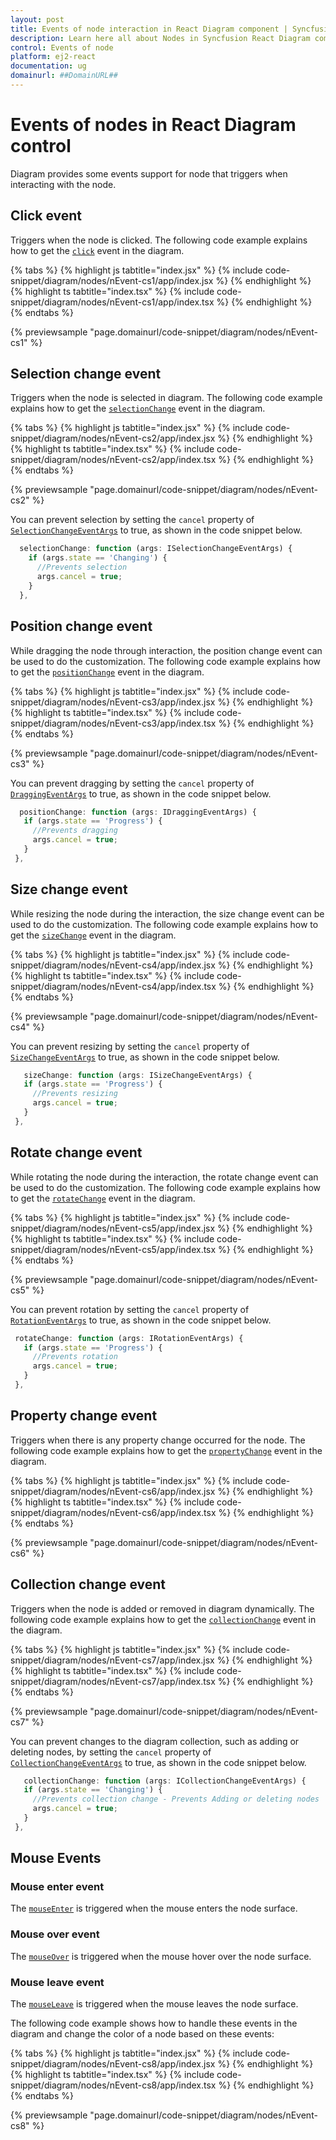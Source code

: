 ```yaml
---
layout: post
title: Events of node interaction in React Diagram component | Syncfusion
description: Learn here all about Nodes in Syncfusion React Diagram component of Syncfusion Essential JS 2 and more.
control: Events of node
platform: ej2-react
documentation: ug
domainurl: ##DomainURL##
---
```


# Events of nodes in React Diagram control

Diagram provides some events support for node that triggers when interacting with the node.

## Click event

Triggers when the node is clicked. The following code example explains how to get the [`click`](https://ej2.syncfusion.com/react/documentation/api/diagram/#click) event in the diagram.

{% tabs %}
{% highlight js tabtitle="index.jsx" %}
{% include code-snippet/diagram/nodes/nEvent-cs1/app/index.jsx %}
{% endhighlight %}
{% highlight ts tabtitle="index.tsx" %}
{% include code-snippet/diagram/nodes/nEvent-cs1/app/index.tsx %}
{% endhighlight %}
{% endtabs %}
 
 {% previewsample "page.domainurl/code-snippet/diagram/nodes/nEvent-cs1" %}

## Selection change event

Triggers when the node is selected in diagram.
The following code example explains how to get the [`selectionChange`](https://ej2.syncfusion.com/react/documentation/api/diagram/#selectionchange) event in the diagram.


{% tabs %}
{% highlight js tabtitle="index.jsx" %}
{% include code-snippet/diagram/nodes/nEvent-cs2/app/index.jsx %}
{% endhighlight %}
{% highlight ts tabtitle="index.tsx" %}
{% include code-snippet/diagram/nodes/nEvent-cs2/app/index.tsx %}
{% endhighlight %}
{% endtabs %}
 
 {% previewsample "page.domainurl/code-snippet/diagram/nodes/nEvent-cs2" %}

 You can prevent selection by setting the `cancel` property of [`SelectionChangeEventArgs`](https://ej2.syncfusion.com/react/documentation/api/diagram/iSegmentChangeEventArgs/) to true, as shown in the code snippet below.

```ts
  selectionChange: function (args: ISelectionChangeEventArgs) {
    if (args.state == 'Changing') {
      //Prevents selection
      args.cancel = true;
    }
  },

```

## Position change event

While dragging the node through interaction, the position change event can be used to do the customization.
The following code example explains how to get the [`positionChange`](https://ej2.syncfusion.com/react/documentation/api/diagram/#positionchange) event in the diagram.


{% tabs %}
{% highlight js tabtitle="index.jsx" %}
{% include code-snippet/diagram/nodes/nEvent-cs3/app/index.jsx %}
{% endhighlight %}
{% highlight ts tabtitle="index.tsx" %}
{% include code-snippet/diagram/nodes/nEvent-cs3/app/index.tsx %}
{% endhighlight %}
{% endtabs %}
 
 {% previewsample "page.domainurl/code-snippet/diagram/nodes/nEvent-cs3" %}

 You can prevent dragging by setting the `cancel` property of [`DraggingEventArgs`](https://ej2.syncfusion.com/react/documentation/api/diagram/iDraggingEventArgs/) to true, as shown in the code snippet below.

 ```ts
   positionChange: function (args: IDraggingEventArgs) {
    if (args.state == 'Progress') {
      //Prevents dragging
      args.cancel = true;
    }
  },

```

## Size change event

While resizing the node during the interaction, the size change event can be used to do the customization.
The following code example explains how to get the [`sizeChange`](https://ej2.syncfusion.com/react/documentation/api/diagram/#sizechange) event in the diagram.

{% tabs %}
{% highlight js tabtitle="index.jsx" %}
{% include code-snippet/diagram/nodes/nEvent-cs4/app/index.jsx %}
{% endhighlight %}
{% highlight ts tabtitle="index.tsx" %}
{% include code-snippet/diagram/nodes/nEvent-cs4/app/index.tsx %}
{% endhighlight %}
{% endtabs %}
 
 {% previewsample "page.domainurl/code-snippet/diagram/nodes/nEvent-cs4" %}

 You can prevent resizing by setting the `cancel` property of [`SizeChangeEventArgs`](https://ej2.syncfusion.com/react/documentation/api/diagram/isizechangeeventargs/) to true, as shown in the code snippet below.

 ```ts
    sizeChange: function (args: ISizeChangeEventArgs) {
    if (args.state == 'Progress') {
      //Prevents resizing
      args.cancel = true;
    }
  },

```

## Rotate change event

While rotating the node during the interaction, the rotate change event can be used to do the customization.
The following code example explains how to get the [`rotateChange`](.https://ej2.syncfusion.com/react/documentation/api/diagram/#rotatechange) event in the diagram.

{% tabs %}
{% highlight js tabtitle="index.jsx" %}
{% include code-snippet/diagram/nodes/nEvent-cs5/app/index.jsx %}
{% endhighlight %}
{% highlight ts tabtitle="index.tsx" %}
{% include code-snippet/diagram/nodes/nEvent-cs5/app/index.tsx %}
{% endhighlight %}
{% endtabs %}
 
 {% previewsample "page.domainurl/code-snippet/diagram/nodes/nEvent-cs5" %}

 You can prevent rotation by setting the `cancel` property of [`RotationEventArgs`](https://ej2.syncfusion.com/react/documentation/api/diagram/irotationeventargs/) to true, as shown in the code snippet below.

 ```ts
  rotateChange: function (args: IRotationEventArgs) {
    if (args.state == 'Progress') {
      //Prevents rotation
      args.cancel = true;
    }
  },

```

## Property change event

Triggers when there is any property change occurred for the node. The following code example explains how to get the [`propertyChange`](.https://ej2.syncfusion.com/react/documentation/api/diagram/#propertychange) event in the diagram.

{% tabs %}
{% highlight js tabtitle="index.jsx" %}
{% include code-snippet/diagram/nodes/nEvent-cs6/app/index.jsx %}
{% endhighlight %}
{% highlight ts tabtitle="index.tsx" %}
{% include code-snippet/diagram/nodes/nEvent-cs6/app/index.tsx %}
{% endhighlight %}
{% endtabs %}
 
 {% previewsample "page.domainurl/code-snippet/diagram/nodes/nEvent-cs6" %}

## Collection change event

Triggers when the node is added or removed in diagram dynamically.
The following code example explains how to get the [`collectionChange`](https://ej2.syncfusion.com/react/documentation/api/diagram/#collectionchange) event in the diagram.

{% tabs %}
{% highlight js tabtitle="index.jsx" %}
{% include code-snippet/diagram/nodes/nEvent-cs7/app/index.jsx %}
{% endhighlight %}
{% highlight ts tabtitle="index.tsx" %}
{% include code-snippet/diagram/nodes/nEvent-cs7/app/index.tsx %}
{% endhighlight %}
{% endtabs %}
 
 {% previewsample "page.domainurl/code-snippet/diagram/nodes/nEvent-cs7" %}

You can prevent changes to the diagram collection, such as adding or deleting nodes, by setting the `cancel` property of [`CollectionChangeEventArgs`](https://ej2.syncfusion.com/react/documentation/api/diagram/icollectionchangeeventargs/) to true, as shown in the code snippet below.

 ```ts
    collectionChange: function (args: ICollectionChangeEventArgs) {
    if (args.state == 'Changing') {
      //Prevents collection change - Prevents Adding or deleting nodes
      args.cancel = true;
    }
  },

```

## Mouse Events

### Mouse enter event

The [`mouseEnter`](https://ej2.syncfusion.com/react/documentation/api/diagram/#mouseenter) is triggered when the mouse enters the node surface.

### Mouse over event

The [`mouseOver`](https://ej2.syncfusion.com/react/documentation/api/diagram/#mouseover) is triggered when the mouse hover over the node surface.

### Mouse leave event

The [`mouseLeave`](https://ej2.syncfusion.com/react/documentation/api/diagram/#mouseleave) is triggered when the mouse leaves the node surface.

The following code example shows how to handle these events in the diagram and change the color of a node based on these events:

{% tabs %}
{% highlight js tabtitle="index.jsx" %}
{% include code-snippet/diagram/nodes/nEvent-cs8/app/index.jsx %}
{% endhighlight %}
{% highlight ts tabtitle="index.tsx" %}
{% include code-snippet/diagram/nodes/nEvent-cs8/app/index.tsx %}
{% endhighlight %}
{% endtabs %}
 
 {% previewsample "page.domainurl/code-snippet/diagram/nodes/nEvent-cs8" %}